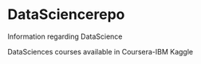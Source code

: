 # DataSciencerepo
Information regarding DataScience

DataSciences courses available in 
Coursera-IBM
Kaggle
